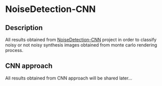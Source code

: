 # NoiseDetection-CNN

## Description
 
All results obtained from [NoiseDetection-CNN](https://github.com/prise-3d/Thesis-NoiseDetection-CNN.git) project in order to classify noisy or not noisy synthesis images obtained from monte carlo rendering process.

## CNN approach

All results obtained from CNN approach will be shared later...